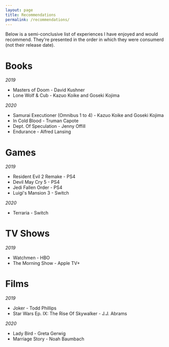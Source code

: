 ```yaml
---
layout: page
title: Recommendations
permalink: /recommendations/
---
```


Below is a semi-conclusive list of experiences I have enjoyed and would recommend. They're presented in the order in which they were consumerd (not their release date).

# Books
*2019*
* Masters of Doom - David Kushner
* Lone Wolf & Cub - Kazuo Koike and Goseki Kojima

*2020*
* Samurai Executioner (Omnibus 1 to 4) - Kazuo Koike and Goseki Kojima
* In Cold Blood - Truman Capote
* Dept. Of Speculation - Jenny Offill
* Endurance - Alfred Lansing

# Games
*2019*
* Resident Evil 2 Remake - PS4
* Devil May Cry 5 - PS4
* Jedi Fallen Order - PS4
* Luigi's Mansion 3 - Switch

*2020*
* Terraria - Switch

# TV Shows
*2019*
* Watchmen - HBO
* The Morning Show - Apple TV+

# Films
*2019*
* Joker - Todd Phillips
* Star Wars Ep. IX: The Rise Of Skywalker - J.J. Abrams

*2020*
* Lady Bird - Greta Gerwig
* Marriage Story - Noah Baumbach